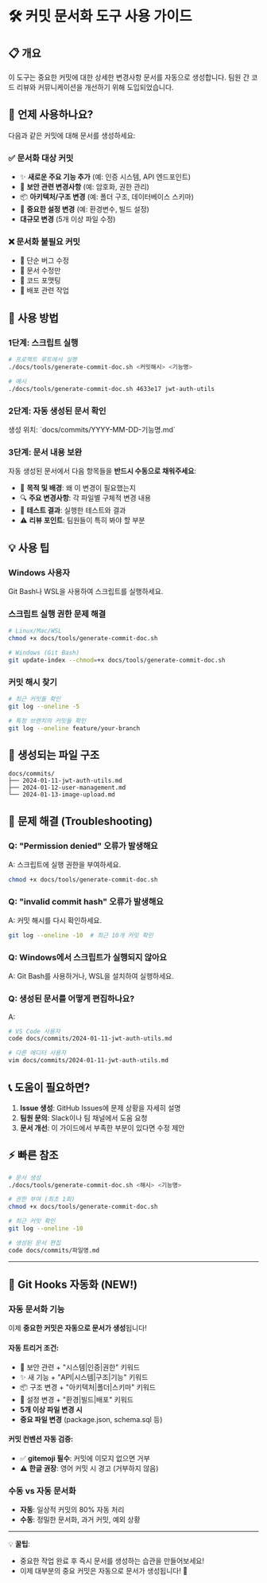 # 🛠️ 커밋 문서화 도구 사용 가이드

## 📋 개요
이 도구는 중요한 커밋에 대한 상세한 변경사항 문서를 자동으로 생성합니다.
팀원 간 코드 리뷰와 커뮤니케이션을 개선하기 위해 도입되었습니다.

## 🎯 언제 사용하나요?

다음과 같은 커밋에 대해 문서를 생성하세요:

### ✅ 문서화 대상 커밋
- ✨ **새로운 주요 기능 추가** (예: 인증 시스템, API 엔드포인트)
- 🔐 **보안 관련 변경사항** (예: 암호화, 권한 관리)
- 📦️ **아키텍처/구조 변경** (예: 폴더 구조, 데이터베이스 스키마)
- 🔧 **중요한 설정 변경** (예: 환경변수, 빌드 설정)
- **대규모 변경** (5개 이상 파일 수정)

### ❌ 문서화 불필요 커밋
- 🐛 단순 버그 수정
- 📝 문서 수정만
- 🎨 코드 포맷팅
- 🚀 배포 관련 작업

## 🚀 사용 방법

### 1단계: 스크립트 실행

```bash
# 프로젝트 루트에서 실행
./docs/tools/generate-commit-doc.sh <커밋해시> <기능명>

# 예시
./docs/tools/generate-commit-doc.sh 4633e17 jwt-auth-utils
```

### 2단계: 자동 생성된 문서 확인

생성 위치: \`docs/commits/YYYY-MM-DD-기능명.md\`

### 3단계: 문서 내용 보완

자동 생성된 문서에서 다음 항목들을 **반드시 수동으로 채워주세요**:

- 🎯 **목적 및 배경**: 왜 이 변경이 필요했는지
- 🔍 **주요 변경사항**: 각 파일별 구체적 변경 내용
- 🧪 **테스트 결과**: 실행한 테스트와 결과
- ⚠️ **리뷰 포인트**: 팀원들이 특히 봐야 할 부분

## 💡 사용 팁

### Windows 사용자
Git Bash나 WSL을 사용하여 스크립트를 실행하세요.

### 스크립트 실행 권한 문제 해결
```bash
# Linux/Mac/WSL
chmod +x docs/tools/generate-commit-doc.sh

# Windows (Git Bash)
git update-index --chmod=+x docs/tools/generate-commit-doc.sh
```

### 커밋 해시 찾기
```bash
# 최근 커밋들 확인
git log --oneline -5

# 특정 브랜치의 커밋들 확인
git log --oneline feature/your-branch
```

## 📁 생성되는 파일 구조

```
docs/commits/
├── 2024-01-11-jwt-auth-utils.md
├── 2024-01-12-user-management.md
└── 2024-01-13-image-upload.md
```

## 🔧 문제 해결 (Troubleshooting)

### Q: "Permission denied" 오류가 발생해요
A: 스크립트에 실행 권한을 부여하세요.
```bash
chmod +x docs/tools/generate-commit-doc.sh
```

### Q: "invalid commit hash" 오류가 발생해요
A: 커밋 해시를 다시 확인하세요.
```bash
git log --oneline -10  # 최근 10개 커밋 확인
```

### Q: Windows에서 스크립트가 실행되지 않아요
A: Git Bash를 사용하거나, WSL을 설치하여 실행하세요.

### Q: 생성된 문서를 어떻게 편집하나요?
A: 
```bash
# VS Code 사용자
code docs/commits/2024-01-11-jwt-auth-utils.md

# 다른 에디터 사용자
vim docs/commits/2024-01-11-jwt-auth-utils.md
```

## 📞 도움이 필요하면?

1. **Issue 생성**: GitHub Issues에 문제 상황을 자세히 설명
2. **팀원 문의**: Slack이나 팀 채널에서 도움 요청
3. **문서 개선**: 이 가이드에서 부족한 부분이 있다면 수정 제안

## ⚡ 빠른 참조

```bash
# 문서 생성
./docs/tools/generate-commit-doc.sh <해시> <기능명>

# 권한 부여 (최초 1회)
chmod +x docs/tools/generate-commit-doc.sh

# 최근 커밋 확인
git log --oneline -10

# 생성된 문서 편집
code docs/commits/파일명.md
```

---

## 🚀 Git Hooks 자동화 (NEW!)

### 자동 문서화 기능
이제 **중요한 커밋은 자동으로 문서가 생성**됩니다!

#### 자동 트리거 조건:
- 🔐 보안 관련 + "시스템|인증|권한" 키워드
- ✨ 새 기능 + "API|시스템|구조|기능" 키워드  
- 📦️ 구조 변경 + "아키텍처|폴더|스키마" 키워드
- 🔧 설정 변경 + "환경|빌드|배포" 키워드
- **5개 이상 파일 변경 시**
- **중요 파일 변경** (package.json, schema.sql 등)

#### 커밋 컨벤션 자동 검증:
- ✅ **gitemoji 필수**: 커밋에 이모지 없으면 거부
- ⚠️ **한글 권장**: 영어 커밋 시 경고 (거부하지 않음)

### 수동 vs 자동 문서화
- **자동**: 일상적 커밋의 80% 자동 처리
- **수동**: 정밀한 문서화, 과거 커밋, 예외 상황

---

💡 **꿀팁**: 
- 중요한 작업 완료 후 즉시 문서를 생성하는 습관을 만들어보세요!
- 이제 대부분의 중요 커밋은 자동으로 문서가 생성됩니다! 🎉